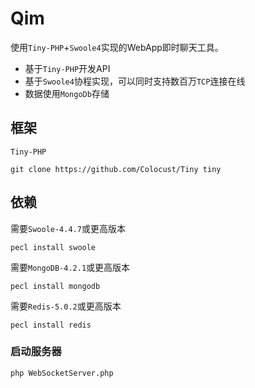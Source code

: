 Qim
========

使用`Tiny-PHP`+`Swoole4`实现的WebApp即时聊天工具。

* 基于`Tiny-PHP`开发API
* 基于`Swoole4`协程实现，可以同时支持数百万`TCP`连接在线
* 数据使用`MongoDb`存储

框架
--- 
`Tiny-PHP`

    git clone https://github.com/Colocust/Tiny tiny
   
依赖
---- 
需要`Swoole-4.4.7`或更高版本

    pecl install swoole
   
需要`MongoDB-4.2.1`或更高版本

    pecl install mongodb
    
需要`Redis-5.0.2`或更高版本

    pecl install redis
    
### 启动服务器
    php WebSocketServer.php